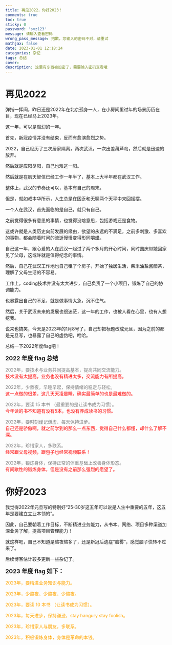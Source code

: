 ```yaml
---
title: 再见2022，你好2023！
comments: true
toc: true
sticky: 0
password: 'syz123'
message: 请输入查看密码
wrong_pass_message: 抱歉，您输入的密码不对，请重试
mathjax: false
date: 2023-01-01 12:18:24
categories: 杂记
tags: 总结
cover: 
description: 这里有东西被加密了，需要输入密码查看哦
---
```


# 再见2022

弹指一挥间，昨日还是2022年在北京孤身一人，在小房间里过年的场景历历在目，现在已经马上2023年。

这一年，可以是魔幻的一年。

首先，新冠疫情并没有结束，反而有愈演愈烈之势。

2022，自己经历了三次居家隔离，两次武汉，一次出差葫芦岛，然后就是迅速的放开。

然后就是应阳尽阳，自己也难逃一阳。

然后就是在航天智信已经工作一年半了，基本上大半年都在武汉工作。

整体上，武汉的节奏还可以，基本有自己的周末。

但是，就如叔本华所示，人生总是在困乏和无聊两个天平中来回摇摆。

一个人在武汉，首先面临的是自己，就只有自己。

之前觉得很多有意思的事情，也觉得没啥意思，包括游戏还是食物。

这或许就是人类历史向前发展的缘由，欲望的永远的不满足，之前多刺激、多喜欢的事物，都会随着时间的流逝慢慢变得形同嚼蜡。

自己这一年，跟心爱的人在武汉一起过了两个多月的开心时间，同时国庆带她回家见了父母，这或许就是值得纪念的事情。

然后，自己在武汉工作地也自己租了个房子，开始了独居生活，柴米油盐酱醋茶，理解了父母生活的不容易。

工作上，coding技术并没有太大进步，自己负责了一个小项目，锻炼了自己的协调能力。

也暴露出自己的不足，就是做事情太急，沉不住气。

然后，关于武汉未来的发展也很迷茫，这一年的工作，也被人看在心里，也有人想挖我。

说来也搞笑，今天是2023年的1月8号了，自己却把标题改成元旦，因为之前的都是元旦写，也暴露了自己的虚伪吧，哈哈。

总结一下2022年度flag吧！

**<font size=4>2022 年度 flag 总结</font>** <br>

<font color=gray>2022年，要技术与业务共同提高基本，提高共同交流能力。</font><br>
<font color=red> 技术没有太提高，业务也没有精进太多，交流能力有所提高。</font> <br>

<font color=gray>2022年，少熬夜，早睡早起，保持情绪的稳定与轻松。</font><br>
<font color=red> 这一点做的很差，这几天天凌晨睡，确实最简单的也是最难做的。</font> <br>

<font color=gray>2022年，要读 15 本书 （最重要的是让读书成为习惯）。</font><br>
<font color=red> 今年读的书不知道有没有5本，也没有养成读书的习惯。</font> <br>

<font color=gray>2022年，要时刻谨记谦虚、每天保持进步。</font><br>
<font color=red> 自己还是骄傲啊，就之前学到的那么一点东西，觉得自己什么都懂，却什么了解不深。</font> <br>

<font color=gray>2022年，珍惜家人，多联系。</font><br>
<font color=red> 经常跟父母视频，跟包子也经常视频联系！</font> <br>

<font color=gray>2022年，锻炼身体，保持正常的体重基础上改善身体形态。</font> <br>
<font color=red> 有间歇性的锻炼身体，但是没有之前那么强烈的愿望了。</font>

# 你好2023

我觉得2022年元旦写的特别好“25-30岁这五年可以说是人生中重要的五年，这五年是要建立立业本领的”。

因此，自己要朝着工作目标，不断精进业务能力，从书本、网络、项目多种渠道加深业务了解，提高项目管理能力！

就这样吧，自己不知道是熬夜熬多了，还是新冠后遗症“脑雾”，感觉脑子快转不过来了。

后续博客估计较多更新一些杂记了。

**<font size=4>2023 年度 flag 如下：</font>** <br>

<font color=orange>

2023年，要精进业务知识与能力。<br>

2023年，少熬夜、少熬夜、少熬夜。<br>

2023年，要读 10 本书 （让读书成为习惯）。<br>

2023年，每天进步，保持谦逊，stay hangury stay foolish。<br>

2023年，珍惜家人与朋友，多联系。<br>

2023年，积极锻炼身体，身体是革命的本钱。

</font>